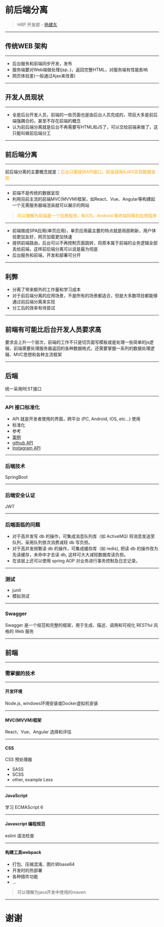 # 前后端分离
> HRP 开发部 - [杨建东]()

----

## 传统WEB 架构

----

- 后台服务和前端同步开发，发布
- 服务端要对Web端做处理(jsp..)，返回完整HTML，对服务端有性能影响
- 网页体验差(一般通过Ajax来改善)

----

## 开发人员现状

----

- 全是后台开发人员，前端的一些页面也是由后台人员完成的，项目大多是前后端强耦合的，甚至不存在前端的概念
- 认为前后端分离就是后台不再需要写HTML和JS了，可以交给前端来做了，这只能叫做前后端分工

----

## 前后端分离

----

前后端分离的主要概念就是：<font color="orange">后台只需提供API接口，前端调用AJAX实现数据呈现</font>

----

- 前端不是传统的数据呈现
- 利用目前主流的前端MVC(MVVM)框架，如React、Vue、Angular等构建起一个无需服务器端渲染就可以展示的网站

> <font color="orange">可以理解为前端是一个应用程序，和iOS，Android 等终端同等的应用程序</font> 

----

- 前端做成SPA应用(单页应用)，单页应用最主要的特点就是局部刷新，用户体验更加友好，网页加载更加快速
- 提供前端路由，后台可以不再控制页面跳转，将原本属于前端的业务逻辑全部丢给前端，这样前后端分离可以说是最为彻底
- 后台服务和前端，开发和部署可分开

----

## 利弊

- 分离了带来额外的工作量和学习成本
- 对于前后端分离的应用场景，不是所有的场景都适合，但是大多数项目都能够通过前后端分离来实现
- 分工后的效率有待尝试

----

## 前端有可能比后台开发人员要求高

要求会上升一个层次，前端的工作不只是切页面写模板或是处理一些简单的js逻辑，前端需要处理服务器返回的各种数据格式，还需要掌握一系列的数据处理逻辑、MVC思想和各种主流框架

----

## 后端

统一采用REST接口

----

### API 接口标准化

- API 就是开发者使用的界面，跨平台 (PC, Android, IOS, etc…) 使用
- 标准化
- 参考
 - [案例](https://segmentfault.com/a/1190000002690813)
 - [github API](https://developer.github.com/v3/)
 - [Instagram API](https://www.instagram.com/developer/endpoints/)

----

### 后端技术

SpringBoot

----

### 后端安全认证

JWT

----

### 后端面临的问题

- 对于高并发写 db 的操作，可集成消息队列库（如 ActiveMQ) 将消息发送至队列，采用队列依次消费减轻 db 写负担。
- 对于高并发频繁读 db 的操作，可集成缓存库（如 redis), 把读 db 的操作改为先读缓存，未命中才去读 db, 这样可大大减轻数据库读负担。
- 在该层上还可以使用 spring AOP 对业务进行事务控制及日志记录。

----

### 测试

- junit
- 模拟测试

----

### Swagger 

Swagger 是一个规范和完整的框架，用于生成、描述、调用和可视化 RESTful 风格的 Web 服务

----

## 前端

----

### 需掌握的技术

----

#### 开发环境

Node.js, windows环境安装或Docker虚拟机安装

----

#### MVC(MVVM)框架

React、Vue、Angular 选择和评估

----

#### CSS

CSS 预处理器

- SASS
- SCSS
- other, example Less

----

#### JavaScript 

学习 ECMAScript 6

----

#### Javascript 编程规范

eslint 语法检查

----

#### 构建工具webpack

- 打包、压缩混淆、图片转base64
- 开发时的热部署
- 各种插件功能
- ...

> 可以理解为java开发中使用的maven

----

# 谢谢

